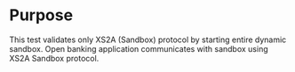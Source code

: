 # Purpose

This test validates only XS2A (Sandbox) protocol by starting entire dynamic sandbox.
Open banking application communicates with sandbox using XS2A Sandbox protocol.
